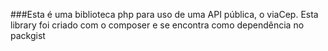 ###Esta é uma biblioteca php para uso de uma API pública, o viaCep. Esta library foi criado com o composer e se encontra como dependência no packgist 